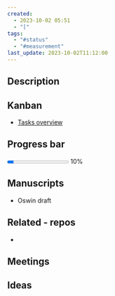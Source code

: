 ```yaml
---
created:
  - 2023-10-02 05:51
  - "["
tags:
  - "#status"
  - "#measurement"
last_update: 2023-10-02T11:12:00
---
```

## Description


## Kanban
- [Tasks overview](Tasks%20overview.md)
## Progress bar
<progress max=100 value=10> </progress> 10%

## Manuscripts
-  Oswin draft

## Related - repos
- 

## Meetings


## Ideas